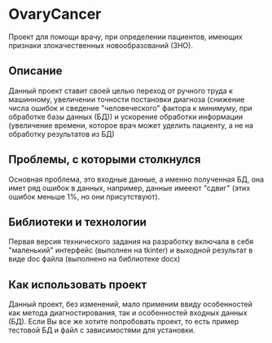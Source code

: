 # OvaryCancer
Проект для помощи врачу, при определении пациентов, имеющих признаки злокачественных новообразований (ЗНО).

##  Описание
Данный проект ставит своей целью переход от ручного труда к машинному, увеличении точности постановки диагноза (снижение
числа ошибок и сведение "человеческого" фактора к минимуму, при обработке базы данных (БД)) и ускорение обработки 
информации (увеличение времени, которое врач может уделить пациенту, а не на обработку результатов из БД)

##  Проблемы, с которыми столкнулся
Основная проблема, это входные данные, а именно полученная БД, она имет ряд ошибок в данных, например, данные имееют 
"сдвиг" (этих ошибок меньше 1%, но они присутствуют).

##  Библиотеки и технологии
Первая версия технического задания на разработку включала в себя "маленький" интерфейс (выполнен на tkinter) и выходной 
результат в виде doc файла (выполнено на библиотеке docx)

##  Как использовать проект
Данный проект, без изменений, мало применим ввиду особенностей как метода диагностирования, так и особенностей входных 
данных (БД). Если Вы все же хотите попробовать проект, то есть пример тестовой БД и файл с зависимостями для установки. 